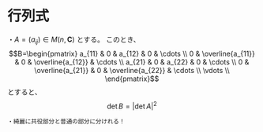 

# 行列式

・$A=(a_{ij})\in M(n,\bm{C})$ とする。
このとき、
$$B=\begin{pmatrix}
a_{11} & 0 & a_{12} & 0 & \cdots \\  
0 & \overline{a_{11}} & 0 & \overline{a_{12}} & \cdots \\
a_{21} & 0 & a_{22} & 0 & \cdots \\  
0 & \overline{a_{21}} & 0 & \overline{a_{22}} & \cdots \\
\vdots \\
\end{pmatrix}$$
とすると、
$$\det B=|\det A|^2$$

    ・綺麗に共役部分と普通の部分に分けれる！

